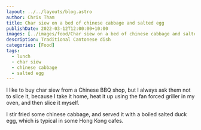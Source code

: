 ```yaml
---
layout: ../../layouts/blog.astro
author: Chris Tham
title: Char siew on a bed of chinese cabbage and salted egg
publishDate: 2022-03-12T12:00:00+10:00
images: [../images/food/Char siew on a bed of chinese cabbage and salted duck egg.jpeg]
description: Traditional Cantonese dish
categories: [Food]
tags:
  - lunch
  - char siew
  - chinese cabbage
  - salted egg
---
```


I like to buy char siew from a Chinese BBQ shop, but I always ask them not
to slice it, because I take it home, heat it up using the fan forced griller
in my oven, and then slice it myself.

I stir fried some chinese cabbage, and served it with a boiled salted duck egg,
which is typical in some Hong Kong cafes.
